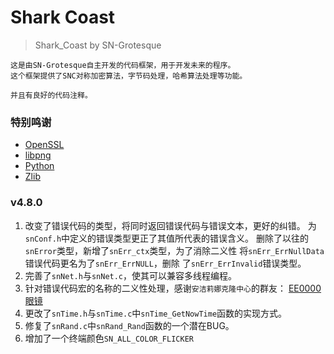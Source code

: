 # Shark Coast
> Shark_Coast by SN-Grotesque

```text
这是由SN-Grotesque自主开发的代码框架，用于开发未来的程序。
这个框架提供了SNC对称加密算法，字节码处理，哈希算法处理等功能。

并且有良好的代码注释。
```

### 特别鸣谢
 - [OpenSSL](https://github.com/openssl/openssl)
 - [libpng](http://libpng.org/pub/png/)
 - [Python](https://www.python.org/)
 - [Zlib](https://github.com/madler/zlib)

### v4.8.0
1. 改变了错误代码的类型，将同时返回错误代码与错误文本，更好的纠错。
    为`snConf.h`中定义的错误类型更正了其值所代表的错误含义。
    删除了以往的`snError`类型，新增了`snErr_ctx`类型，为了消除二义性
    将`snErr_ErrNullData`错误代码更名为了`snErr_ErrNULL`，删除
    了`snErr_ErrInvalid`错误类型。
2. 完善了`snNet.h`与`snNet.c`，使其可以兼容多线程编程。
3. 针对错误代码宏的名称的二义性处理，感谢`安洁莉娜克隆中心`的群友：
    [EE0000](https://github.com/ZhaoZuohong)
    [眼镜](https://github.com/Cuthbert-yong)
4. 更改了`snTime.h`与`snTime.c`中`snTime_GetNowTime`函数的实现方式。
5. 修复了`snRand.c`中`snRand_Rand`函数的一个潜在BUG。
6. 增加了一个终端颜色`SN_ALL_COLOR_FLICKER`


